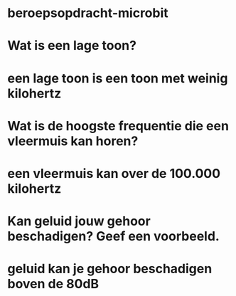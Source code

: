 # beroepsopdracht-microbit
# Wat is een lage toon? 
# een lage toon is een toon met weinig kilohertz
# Wat is de hoogste frequentie die een vleermuis kan horen?​
# een vleermuis kan over de 100.000 kilohertz
# Kan geluid jouw gehoor beschadigen? Geef een voorbeeld.​
# geluid kan je gehoor beschadigen boven de 80dB
